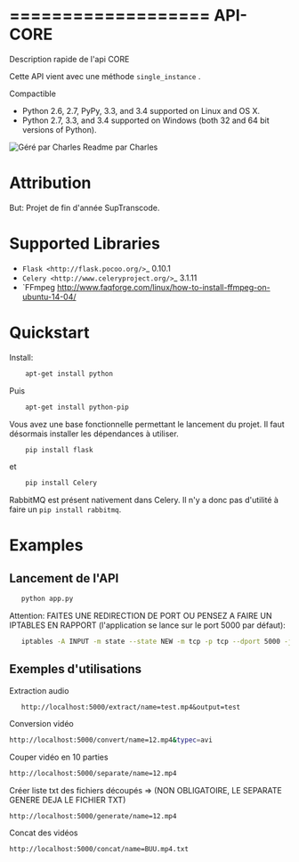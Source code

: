 ﻿===================
API-CORE
===================

Description rapide de l'api CORE

Cette API vient avec une méthode ``single_instance`` .

Compactible
* Python 2.6, 2.7, PyPy, 3.3, and 3.4 supported on Linux and OS X.
* Python 2.7, 3.3, and 3.4 supported on Windows (both 32 and 64 bit versions of Python).


![Géré par Charles](https://data.whicdn.com/images/222505936/superthumb.jpg) Readme par Charles


Attribution
===========

But: Projet de fin d'année SupTranscode.

Supported Libraries
===================

* `Flask <http://flask.pocoo.org/>`_ 0.10.1
* `Celery <http://www.celeryproject.org/>`_ 3.1.11
* `FFmpeg <http://www.faqforge.com/linux/how-to-install-ffmpeg-on-ubuntu-14-04/>

Quickstart
==========

Install:
```sh
    apt-get install python
```

Puis

```sh
    apt-get install python-pip
```
Vous avez une base fonctionnelle permettant le lancement du projet. Il faut désormais installer les dépendances à utiliser.

```sh
    pip install flask
```
et
```sh	
    pip install Celery
```
RabbitMQ est présent nativement dans Celery. Il n'y a donc pas d'utilité à faire un ``pip install rabbitmq``.


Examples
========

Lancement de l'API
-------------

```sh
   python app.py
```

Attention: FAITES UNE REDIRECTION DE PORT OU PENSEZ A FAIRE UN IPTABLES EN RAPPORT (l'application se lance sur le port 5000 par défaut):

```sh
   iptables -A INPUT -m state --state NEW -m tcp -p tcp --dport 5000 -j ACCEPT
```
Exemples d'utilisations
---------------
Extraction audio

```web
   http://localhost:5000/extract/name=test.mp4&output=test
```
Conversion vidéo
```sh
http://localhost:5000/convert/name=12.mp4&typec=avi
```
Couper vidéo en 10 parties
```sh
http://localhost:5000/separate/name=12.mp4
```
Créer liste txt des fichiers découpés => (NON OBLIGATOIRE, LE SEPARATE GENERE DEJA LE FICHIER TXT)
```sh
http://localhost:5000/generate/name=12.mp4
```
Concat des vidéos
```sh
http://localhost:5000/concat/name=BUU.mp4.txt
```



